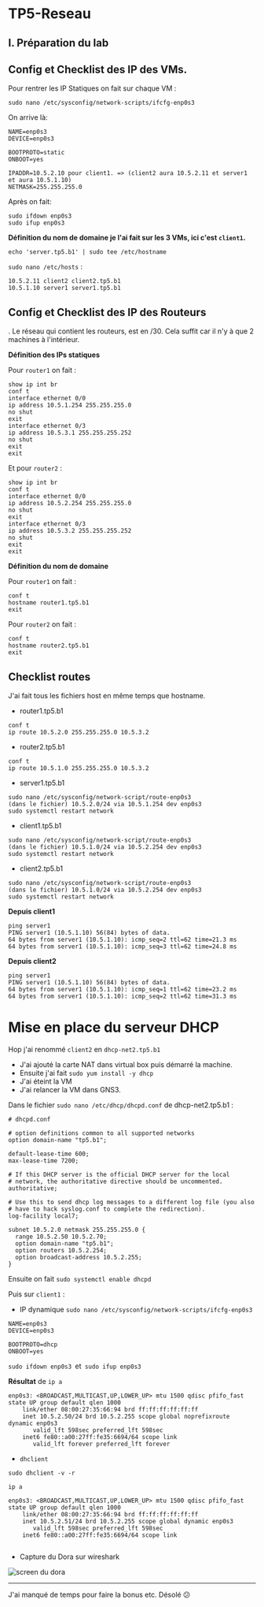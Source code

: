 # TP5-Reseau

## I. Préparation du lab

## Config et Checklist des IP des VMs.

Pour rentrer les IP Statiques on fait sur chaque VM :

`sudo nano /etc/sysconfig/network-scripts/ifcfg-enp0s3`

On arrive là: 

```
NAME=enp0s3
DEVICE=enp0s3

BOOTPROTO=static
ONBOOT=yes

IPADDR=10.5.2.10 pour client1. => (client2 aura 10.5.2.11 et server1 et aura 10.5.1.10)
NETMASK=255.255.255.0
```
Après on fait:

```
sudo ifdown enp0s3
sudo ifup enp0s3
```

**Définition du nom de domaine je l'ai fait sur les 3 VMs, ici c'est `client1`.**

`echo 'server.tp5.b1' | sudo tee /etc/hostname`

`sudo nano /etc/hosts` :
```
10.5.2.11 client2 client2.tp5.b1
10.5.1.10 server1 server1.tp5.b1
```
## Config et Checklist des IP des Routeurs
.
Le réseau qui contient les routeurs, est en /30. 
Cela suffit car il n'y à que 2 machines à l'intérieur.


**Définition des IPs statiques**

Pour `router1` on fait :
```
show ip int br
conf t
interface ethernet 0/0
ip address 10.5.1.254 255.255.255.0
no shut
exit
interface ethernet 0/3
ip address 10.5.3.1 255.255.255.252
no shut
exit
exit
```
Et pour `router2` :

```
show ip int br
conf t
interface ethernet 0/0
ip address 10.5.2.254 255.255.255.0
no shut
exit
interface ethernet 0/3
ip address 10.5.3.2 255.255.255.252
no shut
exit
exit
```
**Définition du nom de domaine**

Pour `router1` on fait :

```
conf t
hostname router1.tp5.b1
exit
```
Pour `router2` on fait :
```
conf t
hostname router2.tp5.b1
exit
```

## Checklist routes

J'ai fait tous les fichiers host en même temps que hostname.

* router1.tp5.b1
```
conf t
ip route 10.5.2.0 255.255.255.0 10.5.3.2
```
* router2.tp5.b1
```
conf t
ip route 10.5.1.0 255.255.255.0 10.5.3.2
```
* server1.tp5.b1
```
sudo nano /etc/sysconfig/network-script/route-enp0s3
(dans le fichier) 10.5.2.0/24 via 10.5.1.254 dev enp0s3
sudo systemctl restart network
```
* client1.tp5.b1
```
sudo nano /etc/sysconfig/network-script/route-enp0s3
(dans le fichier) 10.5.1.0/24 via 10.5.2.254 dev enp0s3
sudo systemctl restart network
```
* client2.tp5.b1
```
sudo nano /etc/sysconfig/network-script/route-enp0s3
(dans le fichier) 10.5.1.0/24 via 10.5.2.254 dev enp0s3
sudo systemctl restart network
```

**Depuis client1**
```
ping server1
PING server1 (10.5.1.10) 56(84) bytes of data.
64 bytes from server1 (10.5.1.10): icmp_seq=2 ttl=62 time=21.3 ms
64 bytes from server1 (10.5.1.10): icmp_seq=3 ttl=62 time=24.8 ms
```
**Depuis client2**
```
ping server1
PING server1 (10.5.1.10) 56(84) bytes of data.
64 bytes from server1 (10.5.1.10): icmp_seq=1 ttl=62 time=23.2 ms
64 bytes from server1 (10.5.1.10): icmp_seq=2 ttl=62 time=31.3 ms
```

# Mise en place du serveur DHCP

Hop j'ai renommé `client2` en `dhcp-net2.tp5.b1`

* J'ai ajouté la carte NAT dans virtual box puis démarré la machine.
* Ensuite j'ai fait `sudo yum install -y dhcp`
* J'ai éteint la VM
* J'ai relancer la VM dans GNS3.

Dans le fichier `sudo nano /etc/dhcp/dhcpd.conf` de dhcp-net2.tp5.b1 :

```
# dhcpd.conf

# option definitions common to all supported networks
option domain-name "tp5.b1";

default-lease-time 600; 
max-lease-time 7200; 

# If this DHCP server is the official DHCP server for the local
# network, the authoritative directive should be uncommented.
authoritative;

# Use this to send dhcp log messages to a different log file (you also
# have to hack syslog.conf to complete the redirection).
log-facility local7;

subnet 10.5.2.0 netmask 255.255.255.0 { 
  range 10.5.2.50 10.5.2.70;
  option domain-name "tp5.b1"; 
  option routers 10.5.2.254; 
  option broadcast-address 10.5.2.255;
}
```
Ensuite on fait `sudo systemctl enable dhcpd`

Puis sur `client1` :

* IP dynamique
`sudo nano /etc/sysconfig/network-scripts/ifcfg-enp0s3`

```
NAME=enp0s3
DEVICE=enp0s3

BOOTPROTO=dhcp
ONBOOT=yes
```
`sudo ifdown enp0s3 `et` sudo ifup enp0s3`

**Résultat** de `ip a`
```
enp0s3: <BROADCAST,MULTICAST,UP,LOWER_UP> mtu 1500 qdisc pfifo_fast state UP group default qlen 1000
    link/ether 08:00:27:35:66:94 brd ff:ff:ff:ff:ff:ff
    inet 10.5.2.50/24 brd 10.5.2.255 scope global noprefixroute dynamic enp0s3
       valid_lft 598sec preferred_lft 598sec
    inet6 fe80::a00:27ff:fe35:6694/64 scope link
       valid_lft forever preferred_lft forever
```
* `dhclient`
```
sudo dhclient -v -r

ip a

enp0s3: <BROADCAST,MULTICAST,UP,LOWER_UP> mtu 1500 qdisc pfifo_fast state UP group default qlen 1000
    link/ether 08:00:27:35:66:94 brd ff:ff:ff:ff:ff:ff
    inet 10.5.2.51/24 brd 10.5.2.255 scope global dynamic enp0s3
       valid_lft 598sec preferred_lft 598sec
    inet6 fe80::a00:27ff:fe35:6694/64 scope link
    
 ```
 
* Capture du Dora sur wireshark

![screen du dora]()

_ _ _
J'ai manqué de temps pour faire la bonus etc. Désolé 😕
